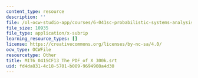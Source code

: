 ```yaml
---
content_type: resource
description: ''
file: /ol-ocw-studio-app/courses/6-041sc-probabilistic-systems-analysis-and-applied-probability-fall-2013/fd4da8314c185701b0899694908a4d30_MIT6_041SCF13_The_PDF_of_X_300k.vtt
file_size: 10935
file_type: application/x-subrip
learning_resource_types: []
license: https://creativecommons.org/licenses/by-nc-sa/4.0/
ocw_type: OCWFile
resourcetype: Other
title: MIT6_041SCF13_The_PDF_of_X_300k.srt
uid: fd4da831-4c18-5701-b089-9694908a4d30
---
```

